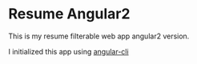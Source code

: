 # Resume Angular2

This is my resume filterable web app angular2 version.

I initialized this app using [angular-cli](https://github.com/angular/angular-cli)